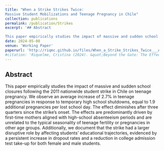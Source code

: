```yaml
---
title: "When a Strike Strikes Twice:
Massive Student Mobilizations and Teenage Pregnancy in Chile"
collection: publications
permalink: /publication/Strikes
excerpt: '## Abstract

This paper empirically studies the impact of massive and sudden school closures following the 2011 nationwide student strike in Chile on teenage pregnancy. We observe an average increase of 2.7% in teenage pregnancies in response to temporary high school shutdowns, equal to 1.9 additional pregnancies per lost school day. The effect diminishes after three quarters since the strike’s onset. The effects are predominantly driven by first-time mothers aligned with high-school absenteeism periods and are unrelated to the typical seasonality of teenage fertility or pregnancies in other age groups. Additionally, we document that the strike had a larger disruptive role by affecting students’ educational trajectories, evidenced by a persistent increase in dropout rates and a reduction in college admission test take-up for both female and male students.'
date: 2024-05-08
venue: 'Working Paper'
paperurl: 'http://riqmc.github.io/files/When_a_Strike_Strikes_Twice___Accepted JDE (1).pdf'
#citation: 'Riquelme, Cristina (2024). &quot;Beyond the Gate: The Effect of Grade Retention on Educational Trajectories.&quot; <i>Working Paper</i>.'
---
```


## Abstract

This paper empirically studies the impact of massive and sudden school closures following the 2011 nationwide student strike in Chile on teenage pregnancy. We observe an average increase of 2.7% in teenage pregnancies in response to temporary high school shutdowns, equal to 1.9 additional pregnancies per lost school day. The effect diminishes after three quarters since the strike’s onset. The effects are predominantly driven by first-time mothers aligned with high-school absenteeism periods and are unrelated to the typical seasonality of teenage fertility or pregnancies in other age groups. Additionally, we document that the strike had a larger disruptive role by affecting students’ educational trajectories, evidenced by a persistent increase in dropout rates and a reduction in college admission test take-up for both female and male students.